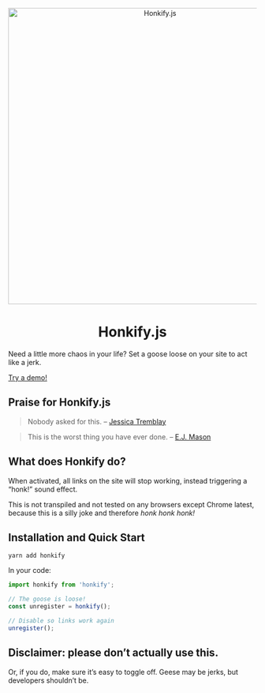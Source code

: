 <p align="center">
  <a href="https://honkify.netlify.com">
    <img alt="Honkify.js" src="https://res.cloudinary.com/jlengstorf/image/upload/q_auto,f_auto/v1569994831/honkify-banner.jpg" width="600" />
  </a>
</p>
<h1 align="center">Honkify.js</h1>

Need a little more chaos in your life? Set a goose loose on your site to act like a jerk.

[Try a demo!](https://honkify.netlify.com)

## Praise for Honkify.js

> Nobody asked for this. – [Jessica Tremblay](https://twitter.com/poofichu/status/1179146980569878528)

> This is the worst thing you have ever done. – [E.J. Mason](https://twitter.com/codeability/status/1179136560110768128)

## What does Honkify do?

When activated, all links on the site will stop working, instead triggering a “honk!” sound effect.

This is not transpiled and not tested on any browsers except Chrome latest, because this is a silly joke and therefore _honk honk honk!_

## Installation and Quick Start

```
yarn add honkify
```

In your code:

```js
import honkify from 'honkify';

// The goose is loose!
const unregister = honkify();

// Disable so links work again
unregister();
```

## Disclaimer: please don’t actually use this.

Or, if you do, make sure it’s easy to toggle off. Geese may be jerks, but developers shouldn’t be.
